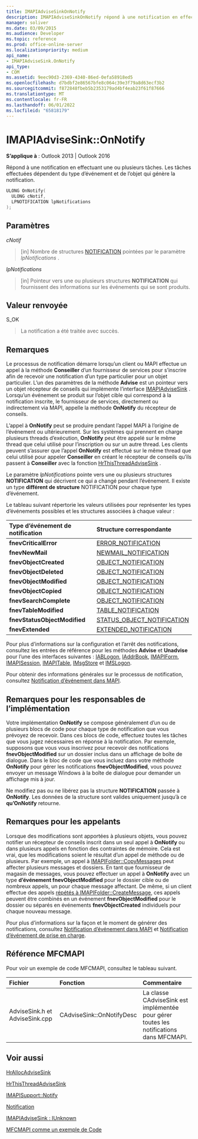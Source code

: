 ```yaml
---
title: IMAPIAdviseSinkOnNotify
description: IMAPIAdviseSinkOnNotify répond à une notification en effectuant une ou plusieurs tâches, qui dépendent du type d’événement et d’objet qui génèrent la notification.
manager: soliver
ms.date: 03/09/2015
ms.audience: Developer
ms.topic: reference
ms.prod: office-online-server
ms.localizationpriority: medium
api_name:
- IMAPIAdviseSink.OnNotify
api_type:
- COM
ms.assetid: 9eec90d3-2369-4340-86ed-0efa58918ed5
ms.openlocfilehash: d7bdbf2e86567bfe8c064c39e3f79a8d63ecf3b2
ms.sourcegitcommit: f872848fbeb5b2353179ad4bf4eab23f61f87666
ms.translationtype: MT
ms.contentlocale: fr-FR
ms.lasthandoff: 06/01/2022
ms.locfileid: "65818179"
---
```

# <a name="imapiadvisesinkonnotify"></a>IMAPIAdviseSink::OnNotify

  
  
**S’applique à** : Outlook 2013 | Outlook 2016 
  
Répond à une notification en effectuant une ou plusieurs tâches. Les tâches effectuées dépendent du type d’événement et de l’objet qui génère la notification. 
  
```cpp
ULONG OnNotify(
  ULONG cNotif,
  LPNOTIFICATION lpNotifications
);
```

## <a name="parameters"></a>Paramètres

 _cNotif_
  
> [in] Nombre de structures [NOTIFICATION](notification.md) pointées par le paramètre  _lpNotifications_ . 
    
 _lpNotifications_
  
> [in] Pointeur vers une ou plusieurs structures **NOTIFICATION** qui fournissent des informations sur les événements qui se sont produits. 
    
## <a name="return-value"></a>Valeur renvoyée

S_OK 
  
> La notification a été traitée avec succès.
    
## <a name="remarks"></a>Remarques

Le processus de notification démarre lorsqu’un client ou MAPI effectue un appel à la méthode **Conseiller** d’un fournisseur de services pour s’inscrire afin de recevoir une notification d’un type particulier pour un objet particulier. L’un des paramètres de la méthode **Advise** est un pointeur vers un objet récepteur de conseils qui implémente l’interface [IMAPIAdviseSink](imapiadvisesinkiunknown.md) . Lorsqu’un événement se produit sur l’objet cible qui correspond à la notification inscrite, le fournisseur de services, directement ou indirectement via MAPI, appelle la méthode **OnNotify** du récepteur de conseils. 
  
L’appel à **OnNotify** peut se produire pendant l’appel MAPI à l’origine de l’événement ou ultérieurement. Sur les systèmes qui prennent en charge plusieurs threads d’exécution, **OnNotify** peut être appelé sur le même thread que celui utilisé pour l’inscription ou sur un autre thread. Les clients peuvent s’assurer que l’appel **OnNotify** est effectué sur le même thread que celui utilisé pour appeler **Conseiller** en créant le récepteur de conseils qu’ils passent à **Conseiller** avec la fonction [HrThisThreadAdviseSink](hrthisthreadadvisesink.md) . 
  
Le paramètre  _lpNotifications_ pointe vers une ou plusieurs structures **NOTIFICATION** qui décrivent ce qui a changé pendant l’événement. Il existe un type **différent de structure** NOTIFICATION pour chaque type d’événement. 
  
Le tableau suivant répertorie les valeurs utilisées pour représenter les types d’événements possibles et les structures associées à chaque valeur :
  
|**Type d’événement de notification**|**Structure correspondante**|
|:-----|:-----|
|**fnevCriticalError** <br/> |[ERROR_NOTIFICATION](error_notification.md) <br/> |
|**fnevNewMail** <br/> |[NEWMAIL_NOTIFICATION](newmail_notification.md) <br/> |
|**fnevObjectCreated** <br/> |[OBJECT_NOTIFICATION](object_notification.md) <br/> |
|**fnevObjectDeleted** <br/> |[OBJECT_NOTIFICATION](object_notification.md) <br/> |
|**fnevObjectModified** <br/> |[OBJECT_NOTIFICATION](object_notification.md) <br/> |
|**fnevObjectCopied** <br/> |[OBJECT_NOTIFICATION](object_notification.md) <br/> |
|**fnevSearchComplete** <br/> |[OBJECT_NOTIFICATION](object_notification.md) <br/> |
|**fnevTableModified** <br/> |[TABLE_NOTIFICATION](table_notification.md) <br/> |
|**fnevStatusObjectModified** <br/> |[STATUS_OBJECT_NOTIFICATION](status_object_notification.md) <br/> |
|**fnevExtended** <br/> |[EXTENDED_NOTIFICATION](extended_notification.md) <br/> |
   
Pour plus d’informations sur la configuration et l’arrêt des notifications, consultez les entrées de référence pour les méthodes **Advise** et **Unadvise** pour l’une des interfaces suivantes : [IABLogon](iablogoniunknown.md), [IAddrBook](iaddrbookimapiprop.md), [IMAPIForm](imapiformiunknown.md), [IMAPISession](imapisessioniunknown.md), [IMAPITable](imapitableiunknown.md), [IMsgStore](imsgstoreimapiprop.md) et [IMSLogon](imslogoniunknown.md). 
  
Pour obtenir des informations générales sur le processus de notification, consultez [Notification d’événement dans MAPI](event-notification-in-mapi.md). 
  
## <a name="notes-to-implementers"></a>Remarques pour les responsables de l’implémentation

Votre implémentation **OnNotify** se compose généralement d’un ou de plusieurs blocs de code pour chaque type de notification que vous prévoyez de recevoir. Dans ces blocs de code, effectuez toutes les tâches que vous jugez nécessaires en réponse à la notification. Par exemple, supposons que vous vous inscrivez pour recevoir des notifications **fnevObjectModified** sur un dossier inclus dans un affichage de boîte de dialogue. Dans le bloc de code que vous incluez dans votre méthode **OnNotify** pour gérer les notifications **fnevObjectModified**, vous pouvez envoyer un message Windows à la boîte de dialogue pour demander un affichage mis à jour. 
  
Ne modifiez pas ou ne libérez pas la structure **NOTIFICATION** passée à **OnNotify**. Les données de la structure sont valides uniquement jusqu’à ce **qu’OnNotify** retourne. 
  
## <a name="notes-to-callers"></a>Remarques pour les appelants

Lorsque des modifications sont apportées à plusieurs objets, vous pouvez notifier un récepteur de conseils inscrit dans un seul appel à **OnNotify** ou dans plusieurs appels en fonction des contraintes de mémoire. Cela est vrai, que les modifications soient le résultat d’un appel de méthode ou de plusieurs. Par exemple, un appel à [IMAPIFolder::CopyMessages](imapifolder-copymessages.md) peut affecter plusieurs messages et dossiers. En tant que fournisseur de magasin de messages, vous pouvez effectuer un appel à **OnNotify** avec un type **d’événement fnevObjectModified** pour le dossier cible ou de nombreux appels, un pour chaque message affectant. De même, si un client effectue des appels [répétés à IMAPIFolder::CreateMessage](imapifolder-createmessage.md), ces appels peuvent être combinés en un événement **fnevObjectModified** pour le dossier ou séparés en événements **fnevObjectCreated** individuels pour chaque nouveau message. 
  
Pour plus d’informations sur la façon et le moment de générer des notifications, consultez [Notification d’événement dans MAPI](event-notification-in-mapi.md) et [Notification d’événement de prise en charge](supporting-event-notification.md). 
  
## <a name="mfcmapi-reference"></a>Référence MFCMAPI

Pour voir un exemple de code MFCMAPI, consultez le tableau suivant.
  
|**Fichier**|**Fonction**|**Commentaire**|
|:-----|:-----|:-----|
|AdviseSink.h et AdviseSink.cpp  <br/> |CAdviseSink::OnNotifyDesc  <br/> |La classe CAdviseSink est implémentée pour gérer toutes les notifications dans MFCMAPI. |
   
## <a name="see-also"></a>Voir aussi



[HrAllocAdviseSink](hrallocadvisesink.md)
  
[HrThisThreadAdviseSink](hrthisthreadadvisesink.md)
  
[IMAPISupport::Notify](imapisupport-notify.md)
  
[Notification](notification.md)
  
[IMAPIAdviseSink : IUnknown](imapiadvisesinkiunknown.md)


[MFCMAPI comme un exemple de Code](mfcmapi-as-a-code-sample.md)

